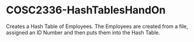 # COSC2336-HashTablesHandOn
Creates a Hash Table of Employees. The Employees are created from a file, assigned an ID Number and then puts them into the Hash Table.
